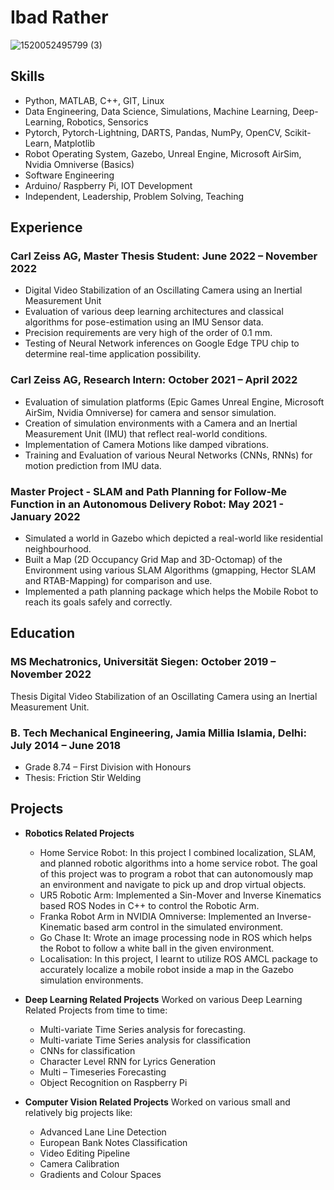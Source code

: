 # Ibad Rather

![1520052495799 (3)](https://user-images.githubusercontent.com/35704690/176501994-9f4cdfba-7904-4a9d-95d9-651edac1c831.png)

## **Skills**
- Python, MATLAB, C++, GIT, Linux
- Data Engineering, Data Science, Simulations, Machine Learning, Deep-Learning, Robotics, Sensorics
- Pytorch, Pytorch-Lightning, DARTS, Pandas, NumPy, OpenCV, Scikit-Learn, Matplotlib
- Robot Operating System, Gazebo, Unreal Engine, Microsoft AirSim, Nvidia Omniverse (Basics)
- Software Engineering
- Arduino/ Raspberry Pi, IOT Development
- Independent, Leadership, Problem Solving, Teaching

## **Experience**
### Carl Zeiss AG, Master Thesis Student: June 2022 – November 2022
- Digital Video Stabilization of an Oscillating Camera using an Inertial Measurement Unit
- Evaluation of various deep learning architectures and classical algorithms for pose-estimation using an IMU Sensor data.
- Precision requirements are very high of the order of 0.1 mm.
- Testing of Neural Network inferences on Google Edge TPU chip to determine real-time application possibility.

### Carl Zeiss AG, Research Intern: October 2021 – April 2022
- Evaluation of simulation platforms (Epic Games Unreal Engine, Microsoft AirSim, Nvidia Omniverse) for camera and sensor simulation.
- Creation of simulation environments with a Camera and an Inertial Measurement Unit (IMU) that reflect real-world conditions.
- Implementation of Camera Motions like damped vibrations.
- Training and Evaluation of various Neural Networks (CNNs, RNNs) for motion prediction from IMU data.

### Master Project - SLAM and Path Planning for Follow-Me Function in an Autonomous Delivery Robot: May 2021 - January 2022

- Simulated a world in Gazebo which depicted a real-world like residential neighbourhood.
- Built a Map (2D Occupancy Grid Map and 3D-Octomap) of the Environment using various SLAM Algorithms (gmapping, Hector SLAM and RTAB-Mapping) for comparison and use.
- Implemented a path planning package which helps the Mobile Robot to reach its goals safely and correctly.


## **Education**
### MS Mechatronics, Universität Siegen: October 2019 – November 2022
Thesis	Digital Video Stabilization of an Oscillating Camera using an Inertial Measurement Unit.

### B. Tech Mechanical Engineering, Jamia Millia Islamia, Delhi: July 2014 – June 2018	
- Grade	8.74 – First Division with Honours
- Thesis:	Friction Stir Welding

## **Projects**
- **Robotics Related Projects**
  - Home Service Robot: In this project I combined localization, SLAM, and planned robotic algorithms into a home service robot. The goal of this project was to program a robot that can autonomously map an environment and navigate to pick up and drop virtual objects.
  - UR5 Robotic Arm: Implemented a Sin-Mover and Inverse Kinematics based ROS Nodes in C++ to control the Robotic Arm.
  - Franka Robot Arm in NVIDIA Omniverse: Implemented an Inverse-Kinematic based arm control in the simulated environment.
  - Go Chase It: Wrote an image processing node in ROS which helps the Robot to follow a white ball in the given environment. 
  - Localisation: In this project, I learnt to utilize ROS AMCL package to accurately localize a mobile robot inside a map in the 
Gazebo simulation environments. 

- **Deep Learning Related Projects**
Worked on various Deep Learning Related Projects from time to time:
  - Multi-variate Time Series analysis for forecasting.
  - Multi-variate Time Series analysis for classification
  - CNNs for classification
  - Character Level RNN for Lyrics Generation
  - Multi – Timeseries Forecasting
  - Object Recognition on Raspberry Pi

- **Computer Vision Related Projects**
Worked on various small and relatively big projects like:
  - Advanced Lane Line Detection
  - European Bank Notes Classification
  - Video Editing Pipeline
  - Camera Calibration
  - Gradients and Colour Spaces



